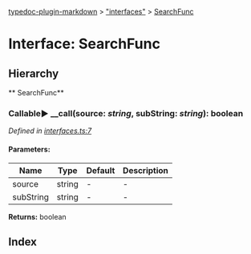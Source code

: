 [typedoc-plugin-markdown](../index.md) > ["interfaces"](../modules/_interfaces_.md) > [SearchFunc](../interfaces/_interfaces_.searchfunc.md)

# Interface: SearchFunc

## Hierarchy

** SearchFunc**




### Callable► **__call**(source: *string*, subString: *string*): boolean

*Defined in [interfaces.ts:7](https://github.com/tgreyuk/typedoc-plugin-markdown/blob/master/tests/src/interfaces.ts#L7)*


#### Parameters:

| Name  | Type                | Default | Description  |
| ------ | ------------------- | ------------ | ------------ |
| source  | string | - | - |
| subString  | string | - | - |


**Returns:** boolean
## Index


